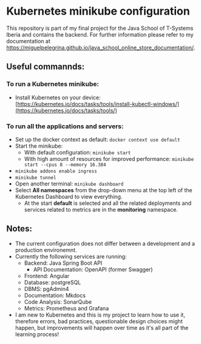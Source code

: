 # Kubernetes minikube configuration

This repository is part of my final project for the Java School of T-Systems Iberia and contains the backend. For further information please refer to my documentation at https://miguelpelegrina.github.io/java_school_online_store_documentation/.

## Useful commannds:

### To run a Kubernetes minikube:
- Install Kubernetes on your device: [https://kubernetes.io/docs/tasks/tools/install-kubectl-windows/](https://kubernetes.io/docs/tasks/tools/)

### To run all the applications and servers:
- Set up the docker context as default: ```docker context use default```
- Start the minikube:
  - With default configuration: ```minikube start```
  - With high amount of resources for improved performance: ```minikube start --cpus 8 --memory 16.384```
- ```minikube addons enable ingress```
- ```minikube tunnel```
- Open another terminal: ```minikube dashboard```
- Select __All namespaces__ from the drop-down menu at the top left of the Kubernetes Dashboard to view everything.
  - At the start __default__ is selected and all the related deployments and services related to metrics are in the __monitoring__ namespace.

## Notes:
- The current configuration does not differ between a development and a production environemnt.
- Currently the following services are running:
  - Backend: Java Spring Boot API 
    - API Documentation: OpenAPI (former Swagger)  
  - Frontend: Angular 
  - Database: postgreSQL 
  - DBMS: pgAdmin4 
  - Documentation: Mkdocs
  - Code Analysis: SonarQube
  - Metrics: Prometheus and Grafana  
- I am new to Kubernetes and this is my project to learn how to use it, therefore errors, bad practices, questionable design choices might happen, but improvements will happen over time as it's all part of the learning process!   
